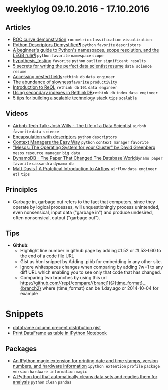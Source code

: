 # weeklylog 09.10.2016 - 17.10.2016

## Articles
- [ROC curve demonstration](https://arogozhnikov.github.io/2015/10/05/roc-curve.html) `roc` `metric` `classification` `visualization`
- [Python Descriptors Demystified¶](http://nbviewer.jupyter.org/gist/ChrisBeaumont/5758381/descriptor_writeup.ipynb) `python` `favorite` `descriptors`
- [A beginner's guide to Python's namespaces, scope resolution, and the LEGB rule¶](http://nbviewer.jupyter.org/github/rasbt/python_reference/blob/master/tutorials/scope_resolution_legb_rule.ipynb?create=1) `python` `favorite` `namespace` `scope`
- [hypothesis_testing](http://dataiap.github.io/dataiap/day3/hypothesis_testing.html) `favorite` `python` `outlier` `significant results`
- [5 secrets for writing the perfect data scientist resume](https://www.oreilly.com/ideas/5-secrets-for-writing-the-perfect-data-scientist-resume) `data science` `resume`
- [Accessing nested fields](https://www.rethinkdb.com/docs/nested-fields/python/)`rethink db` `data engineer` 
- [The abundance of slowness](https://blog.marvelapp.com/the-abundance-of-slowness/)`favorite` `productivity`
- [Introduction to ReQL](https://www.rethinkdb.com/docs/introduction-to-reql/) `rethink db` `101` `data engineer`
- [Using secondary indexes in RethinkDB](https://www.rethinkdb.com/docs/secondary-indexes/python/)`rethink db` `index` `data engineer`
- [5 tips for building a scalable technology stack](https://www.oreilly.com/ideas/5-tips-for-building-a-scalable-technology-stack) `tips` `scalable` 


## Videos
- [Airbnb Tech Talk: Josh Wills - The Life of a Data Scientist](https://www.youtube.com/watch?v=h9vQIPfe2uU) `airbnb` `favorite` `data science`
- [Encapsulation with descriptors](http://pyvideo.org/pycon-us-2013/encapsulation-with-descriptors.html) `python` `descriptors`
- [Context Managers the Easy Way](https://www.youtube.com/watch?v=U2t2t_cpvoc) `python` `context manager` `favorite`
- ["Mesos: The Operating System for your Cluster" by David Greenberg](https://www.youtube.com/watch?v=gVGZHzRjvo0) `mesos` `resource manager` `big data`
- [DynamoDB - The Paper That Changed The Database World](https://www.youtube.com/watch?v=-4bS6V1rEb4)`dynamo paper` `favorite` `cassandra` `dynamo db`
- [Matt Davis | A Pratctical Introduction to Airflow](https://www.youtube.com/watch?v=cHATHSB_450) `airflow` `data engineer` `etl` `tips`


## Principles
- Garbage in, garbage out refers to the fact that computers, since they operate by logical processes, will unquestioningly process unintended, even nonsensical, input data ("garbage in") and produce undesired, often nonsensical, output ("garbage out").


## Tips
- **Github**:
    - Highlight line number in github page by adding #L52 or #L53-L60 to the end of a code file URL 
    - Gist as html snippet by Adding .pibb for embedding in any other site.
    - Ignore whitespaces changes when comparing by adding ?w=1 to any diff URL which enabling you to see only that code that has changed.
    - Comparing two branches by using this url https://github.com/{rep}/compare/{brancj1}@{time_format}...{branch2}
      where {time_format} can be 1.day.ago or 2014-10-04 for example


# Snippets
- [dataframe column precent distribution gist](https://gist.github.com/eyaltrabelsi/a2c437dc4322c2638efa3e4dacda84e5)
- [Print DataFrame as table in iPython Notebook](https://gist.github.com/eyaltrabelsi/6bca1cdcf574e16681daf91aa2da0529)

## Packages
- [An IPython magic extension for printing date and time stamps, version numbers, and hardware information](https://github.com/rasbt/watermark#examples) `ipython extention` `profile` `package version` `hardware information` `magic`
- [A Python tool that automatically cleans data sets and readies them for analysis](https://github.com/rhiever/datacleaner) `python` `clean` `pandas`